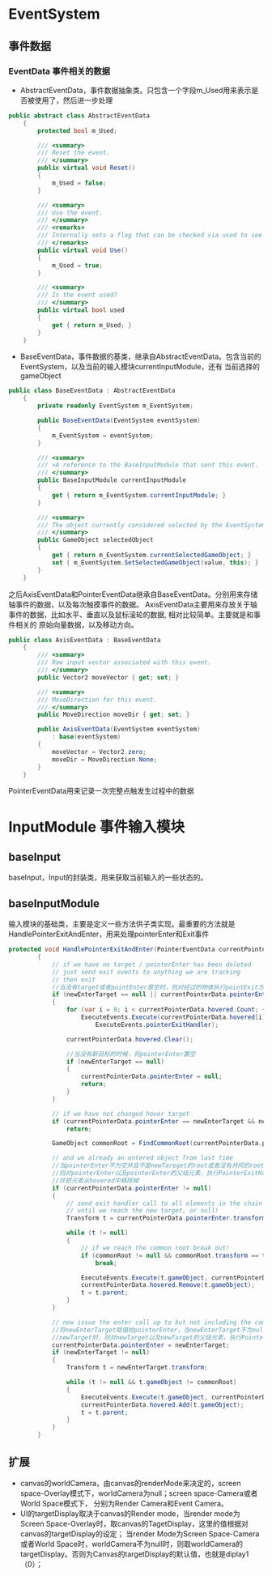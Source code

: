 # EventSystem
## 事件数据
### EventData 事件相关的数据
* AbstractEventData，事件数据抽象类。只包含一个字段m_Used用来表示是否被使用了，然后进一步处理
```C#
public abstract class AbstractEventData
    {
        protected bool m_Used;

        /// <summary>
        /// Reset the event.
        /// </summary>
        public virtual void Reset()
        {
            m_Used = false;
        }

        /// <summary>
        /// Use the event.
        /// </summary>
        /// <remarks>
        /// Internally sets a flag that can be checked via used to see if further processing should happen.
        /// </remarks>
        public virtual void Use()
        {
            m_Used = true;
        }

        /// <summary>
        /// Is the event used?
        /// </summary>
        public virtual bool used
        {
            get { return m_Used; }
        }
    }
```
* BaseEventData，事件数据的基类，继承自AbstractEventData。包含当前的EventSystem，以及当前的输入模块currentInputModule，还有
当前选择的gameObject
```C#
public class BaseEventData : AbstractEventData
    {
        private readonly EventSystem m_EventSystem;

        public BaseEventData(EventSystem eventSystem)
        {
            m_EventSystem = eventSystem;
        }

        /// <summary>
        /// >A reference to the BaseInputModule that sent this event.
        /// </summary>
        public BaseInputModule currentInputModule
        {
            get { return m_EventSystem.currentInputModule; }
        }

        /// <summary>
        /// The object currently considered selected by the EventSystem.
        /// </summary>
        public GameObject selectedObject
        {
            get { return m_EventSystem.currentSelectedGameObject; }
            set { m_EventSystem.SetSelectedGameObject(value, this); }
        }
    }
```
之后AxisEventData和PointerEventData继承自BaseEventData。分别用来存储轴事件的数据，以及每次触摸事件的数据。
AxisEventData主要用来存放关于轴事件的数据，比如水平、垂直以及鼠标滚轮的数据, 相对比较简单。主要就是和事件相关的
原始向量数据，以及移动方向。
```c#
public class AxisEventData : BaseEventData
    {
        /// <summary>
        /// Raw input vector associated with this event.
        /// </summary>
        public Vector2 moveVector { get; set; }

        /// <summary>
        /// MoveDirection for this event.
        /// </summary>
        public MoveDirection moveDir { get; set; }

        public AxisEventData(EventSystem eventSystem)
            : base(eventSystem)
        {
            moveVector = Vector2.zero;
            moveDir = MoveDirection.None;
        }
    }
```
PointerEventData用来记录一次完整点触发生过程中的数据

# InputModule 事件输入模块
## baseInput
baseInput，Input的封装类，用来获取当前输入的一些状态的。
## baseInputModule
输入模块的基础类，主要是定义一些方法供子类实现。最重要的方法就是HandlePointerExitAndEnter，用来处理pointerEnter和Exit事件
```c#
protected void HandlePointerExitAndEnter(PointerEventData currentPointerData, GameObject newEnterTarget)
        {
            // if we have no target / pointerEnter has been deleted
            // just send exit events to anything we are tracking
            // then exit
            //当没有target或者pointEnter是空时，则对经过的物体执行pointExit方法
            if (newEnterTarget == null || currentPointerData.pointerEnter == null)
            {
                for (var i = 0; i < currentPointerData.hovered.Count; ++i)
                    ExecuteEvents.Execute(currentPointerData.hovered[i], currentPointerData,
                        ExecuteEvents.pointerExitHandler);

                currentPointerData.hovered.Clear();

                //当没有新目标的时候，将pointerEnter置空
                if (newEnterTarget == null)
                {
                    currentPointerData.pointerEnter = null;
                    return;
                }
            }

            // if we have not changed hover target
            if (currentPointerData.pointerEnter == newEnterTarget && newEnterTarget)
                return;

            GameObject commonRoot = FindCommonRoot(currentPointerData.pointerEnter, newEnterTarget);

            // and we already an entered object from last time
            //当pointerEnter不为空并且不是newTareget的root或者没有共同的root时，
            //则对pointerEnter以及pointerEnter的父级元素，执行PointerExitHandler方法
            //并把元素从hovered中移除掉
            if (currentPointerData.pointerEnter != null)
            {
                // send exit handler call to all elements in the chain
                // until we reach the new target, or null!
                Transform t = currentPointerData.pointerEnter.transform;

                while (t != null)
                {
                    // if we reach the common root break out!
                    if (commonRoot != null && commonRoot.transform == t)
                        break;

                    ExecuteEvents.Execute(t.gameObject, currentPointerData, ExecuteEvents.pointerExitHandler);
                    currentPointerData.hovered.Remove(t.gameObject);
                    t = t.parent;
                }
            }

            // now issue the enter call up to but not including the common root
            //将newEnterTarget赋值给pointerEnter，当newEnterTarget不为null并且之前的PointerEnter与newEnterTarget的root不为
            //newTarget时，则对newTarget以及newTarget的父级元素，执行PointerEnterHandler方法，并加入到hovered列表中
            currentPointerData.pointerEnter = newEnterTarget;
            if (newEnterTarget != null)
            {
                Transform t = newEnterTarget.transform;

                while (t != null && t.gameObject != commonRoot)
                {
                    ExecuteEvents.Execute(t.gameObject, currentPointerData, ExecuteEvents.pointerEnterHandler);
                    currentPointerData.hovered.Add(t.gameObject);
                    t = t.parent;
                }
            }
        }
```

## 扩展
* canvas的worldCamera，由canvas的renderMode来决定的，screen space-Overlay模式下，worldCamera为null；screen space-Camera或者World Space模式下，
分别为Render Camera和Event Camera。
* UI的targetDisplay取决于canvas的Render mode，当render mode为Screen Space-Overlay时，取canvas的TagetDisplay，这里的值根据对canvas的targetDisplay的设定；
当render Mode为Screen Space-Camera或者World Space时，worldCamera不为null时，则取worldCamera的targetDisplay。否则为Canvas的targetDisplay的默认值，也就是diplay1（0）；

